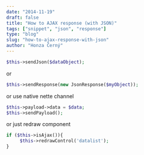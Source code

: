 ```yaml
---
date: "2014-11-19"
draft: false
title: "How to AJAX response (with JSON)"
tags: ["snippet", "json", "response"]
type: "blog"
slug: "how-to-ajax-response-with-json"
author: "Honza Černý"
---
```


```php
$this->sendJson($dataObject);
```

or

```php
$this->sendResponse(new JsonResponse($myObject));
```

or use native nette channel

```php
$this->payload->data = $data;
$this->sendPayload();
```

or just redraw component

```php
if ($this->isAjax()){
     $this->redrawControl('datalist');
}
```
